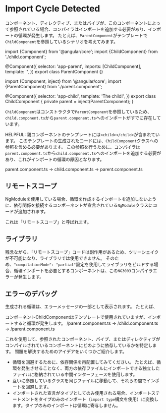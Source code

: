 # Import Cycle Detected

コンポーネント、ディレクティブ、またはパイプが、このコンポーネントによって参照されている場合、コンパイラはインポートを追加する必要があり、インポートの循環が発生します。
たとえば、`ParentComponent`がテンプレートで`ChildComponent`を参照しているシナリオを考えてみます。

<docs-code header="parent.component.ts" language="angular-ts">
import {Component} from '@angular/core';
import {ChildComponent} from './child.component';

@Component({
  selector: 'app-parent',
  imports: [ChildComponent],
  template: '<app-child/>',
})
export class ParentComponent {}
</docs-code>

<docs-code header="child.component.ts" language="angular-ts">
import {Component, inject} from '@angular/core';
import {ParentComponent} from './parent.component';

@Component({
  selector: 'app-child',
  template: 'The child!',
})
export class ChildComponent {
  private parent = inject(ParentComponent);
}
</docs-code>

`ChildComponent`はコンストラクタで`ParentComponent`を参照しているため、`child.component.ts`から`parent.component.ts`へのインポートがすでに存在しています。

HELPFUL: 親コンポーネントのテンプレートには`<child></child>`が含まれています。
このテンプレートの生成されたコードには、`ChildComponent`クラスへの参照を含める必要があります。
この参照を行うために、コンパイラは`parent.component.ts`から`child.component.ts`へのインポートを追加する必要があり、これがインポートの循環の原因となります。

<docs-code language="text">

parent.component.ts -> child.component.ts -> parent.component.ts

</docs-code>

## リモートスコープ

NgModuleを使用している場合、循環を作成するインポートを追加しないように、依存関係を接続するコンポーネントが宣言されている`NgModule`クラスにコードが追加されます。

これは「リモートスコープ」と呼ばれます。

## ライブラリ

残念ながら、「リモートスコープ」コードは副作用があるため、ツリーシェイクが不可能になり、ライブラリでは使用できません。
そのため、`"compilationMode": "partial"`設定を使用してライブラリをビルドする場合、循環インポートを必要とするコンポーネントは、この`NG3003`コンパイラエラーが発生します。

## エラーのデバッグ

生成される循環は、エラーメッセージの一部として表示されます。
たとえば、

<docs-code hideCopy="true">

コンポーネントChildComponentはテンプレートで使用されていますが、インポートすると循環が発生します。
/parent.component.ts -> /child.component.ts -> /parent.component.ts

</docs-code>

これを使用して、参照されたコンポーネント、パイプ、またはディレクティブがコンパイルされているコンポーネントにどのように依存しているかを特定します。
問題を解決するためのアイデアをいくつかご紹介します。

* 循環を回避するために、依存関係を再配置してみてください。
  たとえば、循環を発生させることなく、両方の依存ファイルにインポートできる独立したファイルに格納されている中間インターフェースを使用します。
* 互いに参照しているクラスを同じファイルに移動して、それらの間でインポートを回避します。
* インポートされた宣言がタイプとしてのみ使用される場合、インポートステートメントをタイプのみのインポート（`import type`構文を使用）に変換します。タイプのみのインポートは循環に寄与しません。
